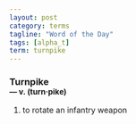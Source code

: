 ```yaml
---
layout: post
category: terms
tagline: "Word of the Day"
tags: [alpha_t]
term: turnpike
---
```


<h3>Turnpike<br/> <small>&mdash; v. (turn<span>&middot;</span>pike)</small></h3>
<p><ol>
<li>to rotate an infantry weapon</li>
</ol></p>
